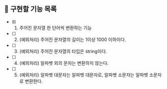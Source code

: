 ## 📌 구현할 기능 목록

- [x] 1. 주어진 문자열 한 단어씩 변환하는 기능
- [ ] 2. (예외처리) 주어진 문자열의 길이는 1이상 1000 이하이다.
- [ ] 3. (예외처리) 주어진 문자열의 타입은 string이다.
- [ ] 4. (예외처리) 알파벳 외의 문자는 변환하지 않는다.
- [ ] 5. (예외처리) 알파벳 대문자는 알파벳 대문자로, 알파벳 소문자는 알파벳 소문자로 변환한다.
